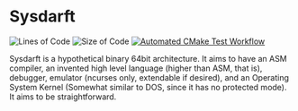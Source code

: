 # Sysdarft
![Lines of Code](https://img.shields.io/badge/ProjectLines-29066-cyan)
![Size of Code](https://img.shields.io/badge/ProjectSize-1412%20K-yellow)
[![Automated CMake Test Workflow](https://github.com/Anivice/Sysdarft/actions/workflows/CMake_GitHub_Action.yml/badge.svg)](https://github.com/Anivice/Sysdarft/actions/workflows/CMake_GitHub_Action.yml)

Sysdarft is a hypothetical binary 64bit architecture.
It aims to have an ASM compiler, an invented high level language (higher than ASM, that is),
debugger, emulator (ncurses only, extendable if desired),
and an Operating System Kernel (Somewhat similar to DOS, since it has no protected mode).
It aims to be straightforward.
